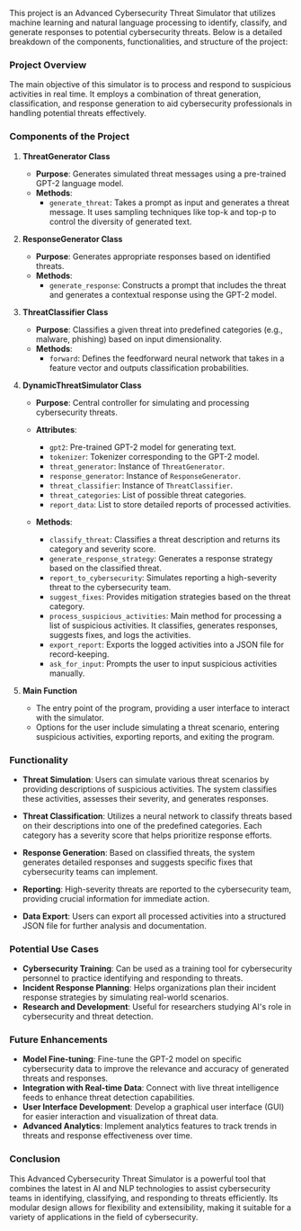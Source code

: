 This project is an Advanced Cybersecurity Threat Simulator that utilizes machine learning and natural language processing to identify, classify, and generate responses to potential cybersecurity threats. Below is a detailed breakdown of the components, functionalities, and structure of the project:

### Project Overview
The main objective of this simulator is to process and respond to suspicious activities in real time. It employs a combination of threat generation, classification, and response generation to aid cybersecurity professionals in handling potential threats effectively.

### Components of the Project

1. **ThreatGenerator Class**
   - **Purpose**: Generates simulated threat messages using a pre-trained GPT-2 language model.
   - **Methods**:
     - `generate_threat`: Takes a prompt as input and generates a threat message. It uses sampling techniques like top-k and top-p to control the diversity of generated text.

2. **ResponseGenerator Class**
   - **Purpose**: Generates appropriate responses based on identified threats.
   - **Methods**:
     - `generate_response`: Constructs a prompt that includes the threat and generates a contextual response using the GPT-2 model.

3. **ThreatClassifier Class**
   - **Purpose**: Classifies a given threat into predefined categories (e.g., malware, phishing) based on input dimensionality.
   - **Methods**:
     - `forward`: Defines the feedforward neural network that takes in a feature vector and outputs classification probabilities.

4. **DynamicThreatSimulator Class**
   - **Purpose**: Central controller for simulating and processing cybersecurity threats.
   - **Attributes**:
     - `gpt2`: Pre-trained GPT-2 model for generating text.
     - `tokenizer`: Tokenizer corresponding to the GPT-2 model.
     - `threat_generator`: Instance of `ThreatGenerator`.
     - `response_generator`: Instance of `ResponseGenerator`.
     - `threat_classifier`: Instance of `ThreatClassifier`.
     - `threat_categories`: List of possible threat categories.
     - `report_data`: List to store detailed reports of processed activities.

   - **Methods**:
     - `classify_threat`: Classifies a threat description and returns its category and severity score.
     - `generate_response_strategy`: Generates a response strategy based on the classified threat.
     - `report_to_cybersecurity`: Simulates reporting a high-severity threat to the cybersecurity team.
     - `suggest_fixes`: Provides mitigation strategies based on the threat category.
     - `process_suspicious_activities`: Main method for processing a list of suspicious activities. It classifies, generates responses, suggests fixes, and logs the activities.
     - `export_report`: Exports the logged activities into a JSON file for record-keeping.
     - `ask_for_input`: Prompts the user to input suspicious activities manually.

5. **Main Function**
   - The entry point of the program, providing a user interface to interact with the simulator.
   - Options for the user include simulating a threat scenario, entering suspicious activities, exporting reports, and exiting the program.

### Functionality
- **Threat Simulation**: Users can simulate various threat scenarios by providing descriptions of suspicious activities. The system classifies these activities, assesses their severity, and generates responses.
  
- **Threat Classification**: Utilizes a neural network to classify threats based on their descriptions into one of the predefined categories. Each category has a severity score that helps prioritize response efforts.

- **Response Generation**: Based on classified threats, the system generates detailed responses and suggests specific fixes that cybersecurity teams can implement.

- **Reporting**: High-severity threats are reported to the cybersecurity team, providing crucial information for immediate action.

- **Data Export**: Users can export all processed activities into a structured JSON file for further analysis and documentation.

### Potential Use Cases
- **Cybersecurity Training**: Can be used as a training tool for cybersecurity personnel to practice identifying and responding to threats.
- **Incident Response Planning**: Helps organizations plan their incident response strategies by simulating real-world scenarios.
- **Research and Development**: Useful for researchers studying AI's role in cybersecurity and threat detection.

### Future Enhancements
- **Model Fine-tuning**: Fine-tune the GPT-2 model on specific cybersecurity data to improve the relevance and accuracy of generated threats and responses.
- **Integration with Real-time Data**: Connect with live threat intelligence feeds to enhance threat detection capabilities.
- **User Interface Development**: Develop a graphical user interface (GUI) for easier interaction and visualization of threat data.
- **Advanced Analytics**: Implement analytics features to track trends in threats and response effectiveness over time.

### Conclusion
This Advanced Cybersecurity Threat Simulator is a powerful tool that combines the latest in AI and NLP technologies to assist cybersecurity teams in identifying, classifying, and responding to threats efficiently. Its modular design allows for flexibility and extensibility, making it suitable for a variety of applications in the field of cybersecurity.
